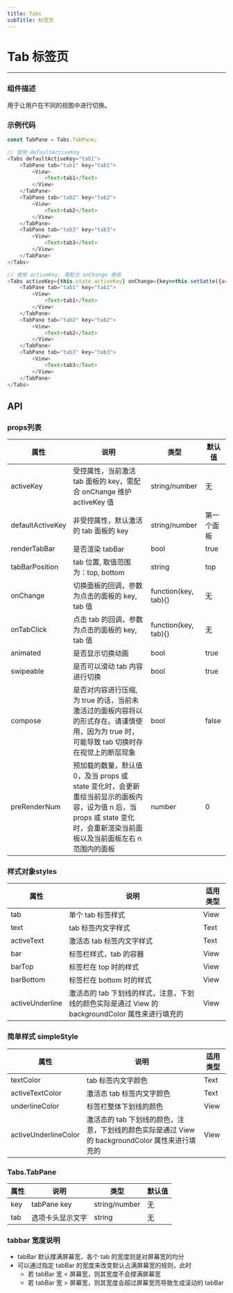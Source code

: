 ```yaml
---
title: Tabs
subTitle: 标签页
---
```


# Tab 标签页
---
### 组件描述
用于让用户在不同的视图中进行切换。

### 示例代码
```js
const TabPane = Tabs.TabPane;

// 使用 defaultActiveKey
<Tabs defaultActiveKey="tab1">
	<TabPane tab="tab1" key="tab1">
		<View>
			<Text>tab1</Text>
		</View>
	</TabPane>
	<TabPane tab="tab2" key="tab2">
		<View>
			<Text>tab2</Text>
		</View>
	</TabPane>
	<TabPane tab="tab3" key="tab3">
		<View>
			<Text>tab3</Text>
		</View>
	</TabPane>
</Tabs>

// 使用 activeKey, 需配合 onChange 使用
<Tabs activeKey={this.state.activeKey} onChange={key=>this.setSatte({activeKey: key})}>
	<TabPane tab="tab1" key="tab1">
		<View>
			<Text>tab1</Text>
		</View>
	</TabPane>
	<TabPane tab="tab2" key="tab2">
		<View>
			<Text>tab2</Text>
		</View>
	</TabPane>
	<TabPane tab="tab3" key="tab3">
		<View>
			<Text>tab3</Text>
		</View>
	</TabPane>
</Tabs>
```

## API

###  props列表

属性 | 说明 | 类型 | 默认值
----|-----|------|------
| activeKey | 受控属性，当前激活 tab 面板的 key，需配合 onChange 维护 activeKey 值 | string/number | 无 |
| defaultActiveKey | 非受控属性，默认激活的 tab 面板的 key | string/number | 第一个面板 |
| renderTabBar | 是否渲染 tabBar | bool | true |
| tabBarPosition | tab 位置, 取值范围为：top, bottom | string | top |
| onChange | 切换面板的回调，参数为点击的面板的 key, tab 值 | function(key, tab){} | 无 |
| onTabClick | 点击 tab 的回调，参数为点击的面板的 key, tab 值 | function(key, tab){} | 无 |
| animated | 是否显示切换动画 | bool | true |
| swipeable | 是否可以滑动 tab 内容进行切换 | bool| true |
| compose | 是否对内容进行压缩, 为 true 的话，当前未激活过的面板内容将以 <View /> 的形式存在。请谨慎使用，因为为 true 时，可能导致 tab 切换时存在视觉上的断层现象 | bool | false |
| preRenderNum | 预加载的数量，默认值 0，及当 props 或 state 变化时，会更新重绘当前显示的面板内容，设为值 n 后，当 props 或 state 变化时，会重新渲染当前面板以及当前面板左右 n 范围内的面板 | number | 0 |

### 样式对象styles

属性 | 说明 | 适用类型
----|-----|------
| tab | 单个 tab 标签样式 | View |
| text | tab 标签内文字样式 | Text |
| activeText | 激活态 tab 标签内文字样式 | Text |
| bar | 标签栏样式，tab 的容器 | View |
| barTop | 标签栏在 top 时的样式 | View |
| barBottom | 标签栏在 bottom 时的样式 | View |
| activeUnderline | 激活态的 tab 下划线的样式，注意，下划线的颜色实际是通过 View 的 backgroundColor 属性来进行填充的 | View |

### 简单样式 simpleStyle

属性 | 说明 | 适用类型
----|-----|------
| textColor | tab 标签内文字颜色 | Text |
| activeTextColor | 激活态 tab 标签内文字颜色 | Text |
| underlineColor | 标签栏整体下划线的颜色 | View |
| activeUnderlineColor | 激活态的 tab 下划线的颜色，注意，下划线的颜色实际是通过 View 的 backgroundColor 属性来进行填充的 | View |


### Tabs.TabPane

属性 | 说明 | 类型 | 默认值
----|-----|------|------
| key  | tabPane key | string/number  | 无 |
| tab  | 选项卡头显示文字 | string | 无 |

### tabbar 宽度说明
+ tabBar 默认撑满屏幕宽，各个 tab 的宽度则是对屏幕宽的均分
+ 可以通过指定 tabBar 的宽度来改变默认占满屏幕宽的规则，此时
	+ 若 tabBar 宽 < 屏幕宽，则其宽度不会撑满屏幕宽
	+ 若 tabBar 宽 > 屏幕宽，则其宽度会超过屏幕宽而导致生成滚动的 tabBar 